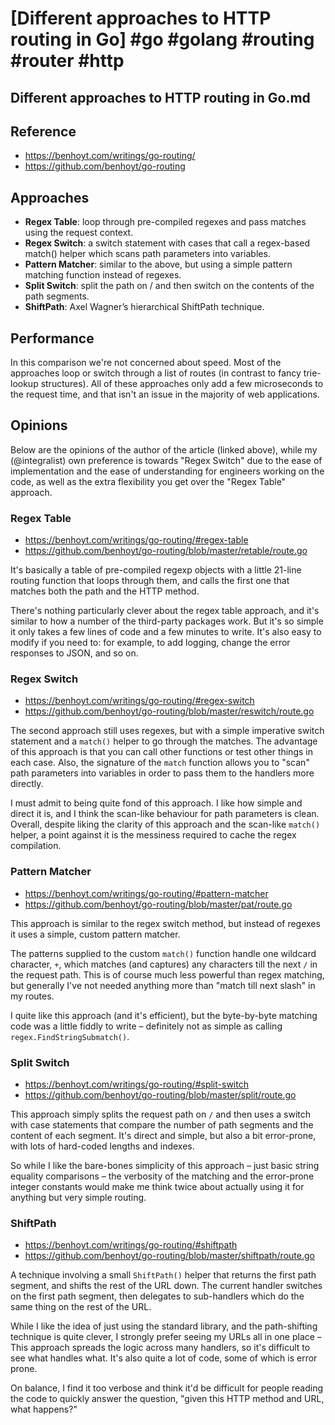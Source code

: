 # [Different approaches to HTTP routing in Go] #go #golang #routing #router #http

## Different approaches to HTTP routing in Go.md

## Reference

- https://benhoyt.com/writings/go-routing/
- https://github.com/benhoyt/go-routing

## Approaches

- **Regex Table**: loop through pre-compiled regexes and pass matches using the request context.
- **Regex Switch**: a switch statement with cases that call a regex-based match() helper which scans path parameters into variables.
- **Pattern Matcher**: similar to the above, but using a simple pattern matching function instead of regexes.
- **Split Switch**: split the path on / and then switch on the contents of the path segments.
- **ShiftPath**: Axel Wagner’s hierarchical ShiftPath technique.

## Performance

In this comparison we're not concerned about speed. Most of the approaches loop or switch through a list of routes (in contrast to fancy trie-lookup structures). All of these approaches only add a few microseconds to the request time, and that isn't an issue in the majority of web applications.

## Opinions

Below are the opinions of the author of the article (linked above), while my (@integralist) own preference is towards "Regex Switch" due to the ease of implementation and the ease of understanding for engineers working on the code, as well as the extra flexibility you get over the "Regex Table" approach.

### Regex Table

- https://benhoyt.com/writings/go-routing/#regex-table
- https://github.com/benhoyt/go-routing/blob/master/retable/route.go

It's basically a table of pre-compiled regexp objects with a little 21-line routing function that loops through them, and calls the first one that matches both the path and the HTTP method.

There's nothing particularly clever about the regex table approach, and it's similar to how a number of the third-party packages work. But it's so simple it only takes a few lines of code and a few minutes to write. It's also easy to modify if you need to: for example, to add logging, change the error responses to JSON, and so on.

### Regex Switch

- https://benhoyt.com/writings/go-routing/#regex-switch
- https://github.com/benhoyt/go-routing/blob/master/reswitch/route.go

The second approach still uses regexes, but with a simple imperative switch statement and a `match()` helper to go through the matches. The advantage of this approach is that you can call other functions or test other things in each case. Also, the signature of the `match` function allows you to "scan" path parameters into variables in order to pass them to the handlers more directly.

I must admit to being quite fond of this approach. I like how simple and direct it is, and I think the scan-like behaviour for path parameters is clean. Overall, despite liking the clarity of this approach and the scan-like `match()` helper, a point against it is the messiness required to cache the regex compilation.

### Pattern Matcher

- https://benhoyt.com/writings/go-routing/#pattern-matcher
- https://github.com/benhoyt/go-routing/blob/master/pat/route.go

This approach is similar to the regex switch method, but instead of regexes it uses a simple, custom pattern matcher.

The patterns supplied to the custom `match()` function handle one wildcard character, `+`, which matches (and captures) any characters till the next `/` in the request path. This is of course much less powerful than regex matching, but generally I've not needed anything more than "match till next slash" in my routes.

I quite like this approach (and it's efficient), but the byte-by-byte matching code was a little fiddly to write – definitely not as simple as calling `regex.FindStringSubmatch()`.

### Split Switch

- https://benhoyt.com/writings/go-routing/#split-switch
- https://github.com/benhoyt/go-routing/blob/master/split/route.go

This approach simply splits the request path on `/` and then uses a switch with case statements that compare the number of path segments and the content of each segment. It's direct and simple, but also a bit error-prone, with lots of hard-coded lengths and indexes.

So while I like the bare-bones simplicity of this approach – just basic string equality comparisons – the verbosity of the matching and the error-prone integer constants would make me think twice about actually using it for anything but very simple routing.

### ShiftPath

- https://benhoyt.com/writings/go-routing/#shiftpath
- https://github.com/benhoyt/go-routing/blob/master/shiftpath/route.go

A technique involving a small `ShiftPath()` helper that returns the first path segment, and shifts the rest of the URL down. The current handler switches on the first path segment, then delegates to sub-handlers which do the same thing on the rest of the URL.

While I like the idea of just using the standard library, and the path-shifting technique is quite clever, I strongly prefer seeing my URLs all in one place – This approach spreads the logic across many handlers, so it's difficult to see what handles what. It's also quite a lot of code, some of which is error prone.

On balance, I find it too verbose and think it'd be difficult for people reading the code to quickly answer the question, "given this HTTP method and URL, what happens?"

